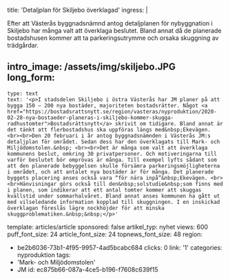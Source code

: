 title: 'Detaljplan för Skiljebo överklagad'
ingress: |
  <p>Efter att Västerås byggnadsnämnd antog detaljplanen för nybyggnation i Skiljebo har många valt att överklaga beslutet. Bland annat då de planerade bostadshusen kommer att ta parkeringsutrymme och orsaka skuggning av trädgårdar.
  </p>
  
intro_image: /assets/img/skiljebo.JPG
long_form:
  -
    type: text
    text: '<p>I stadsdelen Skiljebo i östra Västerås har JM planer på att bygga 150 – 200 nya bostäder, majoriteten bostadsrätter. Något <a href="https://bostadsrattsnytt.se/region/vasteras/nyproduktion/2020-02-28-nya-bostaeder-planeras-i-skiljebo-kommer-skugga-radhustomter">Bostadsrättsnytt</a> skrivit om tidigare. Bland annat är det tänkt att flerbostadshus ska uppföras längs med&nbsp;Ekevägen. <br><br>Den 20 februari i år antog byggnadsnämnden i Västerås JM:s detaljplan för området. Sedan dess har den överklagats till Mark- och Miljödomstolen.&nbsp; <br><br>Det är många som valt att överklaga kommunens beslut, omkring 30 privatpersoner. Och motiveringarna till varför beslutet bör omprövas är många. Till exempel lyfts sådant som att den planerade bebyggelsen skulle försämra parkeringsmöjligheterna i området, och att antalet nya bostäder är för många. Det planerade byggets placering anses också vara “för nära inpå”&nbsp;Ekevägen. <br><br>Hänvisningar görs också till den&nbsp;solstudie&nbsp;som finns med i planen, som indikerar att ett antal tomter kommer att skuggas kvällstid under sommarhalvåret. Bland annat anses kommunen ha gått ut med vilseledande information kopplad till skuggningen. I en inskickad överklagan föreslås lägre nockhöjder för att minska skuggproblematiken.&nbsp;&nbsp;</p>'
template: articles/article
sponsored: false
artikel_typ: nyhet
views: 600
puff_font_size: 24
article_font_size: 24
topnews_font_size: 48
region:
  - be2b6036-73b1-4f95-9957-4ad5bcabc684
clicks: 0
link: '1'
categories: nyproduktion
tags:
  - 'Mark- och Miljödomstolen'
  - JM
id: ec875b66-087a-4ce5-b196-f7608c639f15
